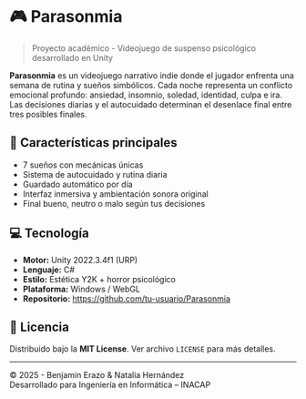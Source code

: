 # 🎮 Parasonmia

> Proyecto académico - Videojuego de suspenso psicológico desarrollado en Unity

**Parasonmia** es un videojuego narrativo indie donde el jugador enfrenta una semana de rutina y sueños simbólicos. Cada noche representa un conflicto emocional profundo: ansiedad, insomnio, soledad, identidad, culpa e ira. Las decisiones diarias y el autocuidado determinan el desenlace final entre tres posibles finales.

## 🧠 Características principales

- 7 sueños con mecánicas únicas
- Sistema de autocuidado y rutina diaria
- Guardado automático por día
- Interfaz inmersiva y ambientación sonora original
- Final bueno, neutro o malo según tus decisiones

## 💻 Tecnología

- **Motor:** Unity 2022.3.4f1 (URP)
- **Lenguaje:** C#  
- **Estilo:** Estética Y2K + horror psicológico  
- **Plataforma:** Windows / WebGL  
- **Repositorio:** https://github.com/tu-usuario/Parasonmia

## 📝 Licencia

Distribuido bajo la **MIT License**. Ver archivo `LICENSE` para más detalles.

---

© 2025 - Benjamin Erazo & Natalia Hernández  
Desarrollado para Ingeniería en Informática – INACAP

